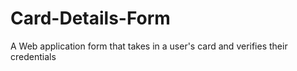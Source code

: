 # Card-Details-Form
A Web application form that takes in a user's card and verifies their credentials
